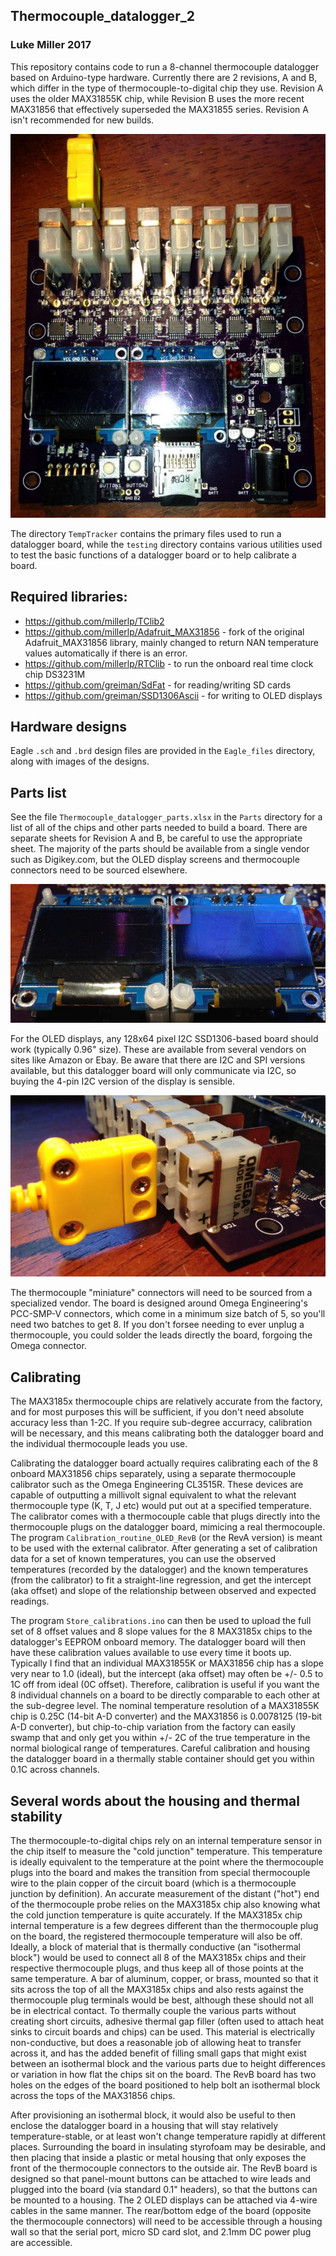 ## Thermocouple_datalogger_2
### Luke Miller 2017

This repository contains code to run a 8-channel thermocouple
datalogger based on Arduino-type hardware. Currently there are 2 revisions,
A and B, which differ in the type of thermocouple-to-digital chip they use.
Revision A uses the older MAX31855K chip, while Revision B uses the more
recent MAX31856 that effectively superseded the MAX31855 series. Revision A
isn't recommended for new builds. 

![Assembled RevB board](/Parts/images/RevB_assembled_board.jpg)

The directory `TempTracker` contains the primary files used to run a 
datalogger board, while the `testing` directory contains various utilities
used to test the basic functions of a datalogger board or to help calibrate
a board. 

## Required libraries:
* https://github.com/millerlp/TClib2
* https://github.com/millerlp/Adafruit_MAX31856 - fork of the original Adafruit_MAX31856 library, mainly changed to return NAN temperature values automatically if there is an error. 
* https://github.com/millerlp/RTClib - to run the onboard real time clock chip DS3231M
* https://github.com/greiman/SdFat - for reading/writing SD cards
* https://github.com/greiman/SSD1306Ascii - for writing to OLED displays

## Hardware designs

Eagle `.sch` and `.brd` design files are provided in the `Eagle_files` directory, along
with images of the designs. 

## Parts list

See the file `Thermocouple_datalogger_parts.xlsx` in the `Parts` directory for a 
list of all of the chips and other parts needed to build a board. There are 
separate sheets for Revision A and B, be careful to use the appropriate sheet. The 
majority of the parts should be available from a single vendor such as Digikey.com,
but the OLED display screens and thermocouple connectors need to be sourced 
elsewhere. 

![oled_screens_sm](/Parts/images/oled_screens_sm.jpg)

For the OLED displays, any 128x64 pixel I2C SSD1306-based board should 
work (typically 0.96" size). These are available from several vendors on sites like
Amazon or Ebay. Be aware that there are I2C and SPI versions available, but this 
datalogger board will only communicate via I2C, so buying the 4-pin I2C version of the
display is sensible.

![Thermocouple connector](/Parts/images/Thermocouple_connector_sm.jpg)

The thermocouple "miniature" connectors will need to be sourced from a 
specialized vendor. The board is designed around Omega Engineering's PCC-SMP-V
connectors, which come in a minimum size batch of 5, so you'll need two batches to 
get 8. If you don't forsee needing to ever unplug a thermocouple, you could solder the
leads directly the board, forgoing the Omega connector. 

## Calibrating
The MAX3185x thermocouple chips are relatively accurate from the factory, and for
most purposes this will be sufficient, if you don't need absolute accuracy less than
1-2C. If you require sub-degree accurracy, calibration will be necessary, and this means
calibrating both the datalogger board and the individual thermocouple leads you use. 

Calibrating the datalogger board actually requires calibrating each of the 8 onboard 
MAX31856 chips separately, using a separate thermocouple calibrator such as the
Omega Engineering CL3515R. These devices are capable of outputting a millivolt signal
equivalent to what the relevant thermocouple type (K, T, J etc) would put out at a
specified temperature. The calibrator comes with a thermocouple cable that plugs 
directly into the thermocouple plugs on the datalogger board, mimicing a real 
thermocouple. The program `Calibration_routine_OLED_RevB` (or the RevA version) is meant
to be used with the external calibrator. After generating a set of calibration data for
a set of known temperatures, you can use the observed temperatures (recorded by the 
datalogger) and the known temperatures (from the calibrator) to fit a straight-line 
regression, and get the intercept (aka offset) and slope of the relationship between 
observed and expected readings. 

The program `Store_calibrations.ino` can then be used 
to upload the full set of 8 offset values and 8 slope values for the 8 MAX3185x 
chips to the datalogger's EEPROM onboard memory. The datalogger board will then have these
calibration values available to use every time it boots up. Typically I find that an 
individual MAX31855K or MAX31856 chip has a slope very near to 1.0 (ideal), but the 
intercept (aka offset) may often be +/- 0.5 to 1C off from ideal (0C offset). Therefore, calibration
is useful if you want the 8 individual channels on a board to be directly comparable to 
each other at the sub-degree level. The nominal temperature resolution of a MAX31855K chip is 0.25C (14-bit A-D converter) and the MAX31856 is 0.0078125 (19-bit A-D converter), but 
chip-to-chip variation from the factory can easily swamp that and only get you 
within +/- 2C of the true temperature in the normal biological range of temperatures. Careful calibration and housing the datalogger board in a thermally stable container 
should get you within 0.1C across channels. 

## Several words about the housing and thermal stability

The thermocouple-to-digital chips rely on an internal temperature sensor in the chip
itself to measure the "cold junction" temperature. This temperature is ideally equivalent
to the temperature at the point where the thermocouple plugs into the board and makes 
the transition from special thermocouple wire to the plain copper of the circuit board
(which is a thermocouple junction by definition). An accurate measurement of the 
distant ("hot") end of the thermocouple probe relies on the MAX3185x chip also knowing 
what the cold junction temperature is quite accurately. If the MAX3185x chip internal
temperature is a few degrees different than the thermocouple plug on the board, the
registered thermocouple temperature will also be off. Ideally, a block of material
that is thermally conductive (an "isothermal block") would be used to connect all 8 
of the MAX3185x chips and their respective thermocouple plugs, and thus keep all of 
those points at the same temperature. A bar of aluminum, copper, or brass, mounted so that 
it sits across the top of all the MAX3185x chips and also rests against the 
thermocouple plug terminals would be best, although these should not all be in 
electrical contact. To thermally couple the various parts without creating short 
circuits, adhesive thermal gap filler (often used to attach heat sinks to circuit 
boards and chips) can be used. This material is electrically non-conductive, but does
a reasonable job of allowing heat to transfer across it, and has the added benefit of
filling small gaps that might exist between an isothermal block and the various parts
due to height differences or variation in how flat the chips sit on the board. The RevB
board has two holes on the edges of the board positioned to help bolt an isothermal 
block across the tops of the MAX31856 chips. 

After provisioning an isothermal block, it would also be useful to then enclose the 
datalogger board in a housing that will stay relatively temperature-stable, or at 
least won't change temperature rapidly at different places. Surrounding the board in
insulating styrofoam may be desirable, and then placing that inside a plastic or metal housing that only exposes the front of the thermocouple connectors to the outside air. 
The RevB board is designed so that panel-mount buttons can be attached to wire leads and 
plugged into the board (via standard 0.1" headers), so that the buttons can be
mounted to a housing. The 2 OLED displays can be attached via 4-wire cables in the 
same manner. The rear/bottom edge of the board (opposite the thermocouple connectors) will 
need to be accessible through a housing wall so that the serial port, micro SD card slot, 
and 2.1mm DC power plug are accessible. 

